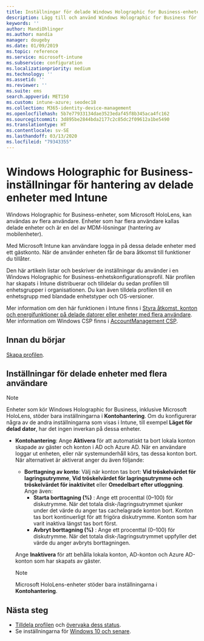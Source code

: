 ```yaml
---
title: Inställningar för delade Windows Holographic for Business-enheter – Microsoft Intune – Azure | Microsoft Docs
description: Lägg till och använd Windows Holographic for Business för att konfigurera enheter som är delade eller som används av flera användare i Microsoft Intune. Se en lista över inställningar för kontohantering och vad de gör på enheterna, inklusive Microsoft HoloLens.
keywords: ''
author: MandiOhlinger
ms.author: mandia
manager: dougeby
ms.date: 01/09/2019
ms.topic: reference
ms.service: microsoft-intune
ms.subservice: configuration
ms.localizationpriority: medium
ms.technology: ''
ms.assetid: ''
ms.reviewer: ''
ms.suite: ems
search.appverid: MET150
ms.custom: intune-azure; seodec18
ms.collection: M365-identity-device-management
ms.openlocfilehash: 5b7e77933134dae3523edaf45f8b345aca4fc162
ms.sourcegitcommit: 3d895be2844bda2177c2c85dc2f09612a1be5490
ms.translationtype: HT
ms.contentlocale: sv-SE
ms.lasthandoff: 03/13/2020
ms.locfileid: "79343355"
---
```

# <a name="windows-holographic-for-business-settings-to-manage-shared-devices-using-intune"></a>Windows Holographic for Business-inställningar för hantering av delade enheter med Intune

Windows Holographic for Business-enheter, som Microsoft HoloLens, kan användas av flera användare. Enheter som har flera användare kallas delade enheter och är en del av MDM-lösningar (hantering av mobilenheter).

Med Microsoft Intune kan användare logga in på dessa delade enheter med ett gästkonto. När de använder enheten får de bara åtkomst till funktioner du tillåter.

Den här artikeln listar och beskriver de inställningar du använder i en Windows Holographic for Business-enhetskonfigurationsprofil. När profilen har skapats i Intune distribuerar och tilldelar du sedan profilen till enhetsgrupper i organisationen. Du kan även tilldela profilen till en enhetsgrupp med blandade enhetstyper och OS-versioner.

Mer information om den här funktionen i Intune finns i [Styra åtkomst, konton och energifunktioner på delade datorer eller enheter med flera användare](shared-user-device-settings.md). Mer information om Windows CSP finns i [AccountManagement CSP](https://docs.microsoft.com/windows/client-management/mdm/accountmanagement-csp).

## <a name="before-your-begin"></a>Innan du börjar

[Skapa profilen](shared-user-device-settings.md).

## <a name="shared-multi-user-device-settings"></a>Inställningar för delade enheter med flera användare

> [!NOTE]
> Enheter som kör Windows Holographic for Business, inklusive Microsoft HoloLens, stöder bara inställningarna i **Kontohantering**. Om du konfigurerar några av de andra inställningarna som visas i Intune, till exempel **Läget för delad dator**, har det ingen inverkan på dessa enheter.

- **Kontohantering**: Ange **Aktivera** för att automatiskt ta bort lokala konton skapade av gäster och konton i AD och Azure AD. När en användare loggar ut enheten, eller när systemunderhåll körs, tas dessa konton bort. När alternativet är aktiverat anger du även följande:
  - **Borttagning av konto**: Välj när konton tas bort: **Vid tröskelvärdet för lagringsutrymme**, **Vid tröskelvärdet för lagringsutrymme och tröskelvärdet för inaktivitet** eller **Omedelbart efter utloggning**. Ange även:
    - **Starta borttagning (%)** : Ange ett procenttal (0–100) för diskutrymme. När det totala disk-/lagringsutrymmet sjunker under det värde du anger tas cachelagrade konton bort. Konton tas bort kontinuerligt för att frigöra diskutrymme. Konton som har varit inaktiva längst tas bort först.
    - **Avbryt borttagning (%)** : Ange ett procenttal (0–100) för diskutrymme. När det totala disk-/lagringsutrymmet uppfyller det värde du anger avbryts borttagningen.

  Ange **Inaktivera** för att behålla lokala konton, AD-konton och Azure AD-konton som har skapats av gäster.

  > [!NOTE]
  > Microsoft HoloLens-enheter stöder bara inställningarna i **Kontohantering**.

## <a name="next-steps"></a>Nästa steg

- [Tilldela profilen](device-profile-assign.md) och [övervaka dess status](device-profile-monitor.md).
- Se inställningarna för [Windows 10 och senare](shared-user-device-settings-windows.md).
